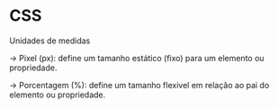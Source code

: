 # CSS

Unidades de medidas

-> Pixel (px): define um tamanho estático (fixo) para um elemento ou propriedade.

-> Porcentagem (%): define um tamanho flexivel em relação ao pai do elemento ou propriedade.
